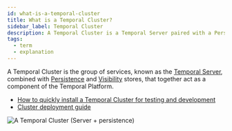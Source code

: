 ```yaml
---
id: what-is-a-temporal-cluster
title: What is a Temporal Cluster?
sidebar_label: Temporal Cluster
description: A Temporal Cluster is a Temporal Server paired with a Persistence store.
tags:
  - term
  - explanation
---
```


A Temporal Cluster is the group of services, known as the [Temporal Server](/concepts/what-is-the-temporal-server), combined with [Persistence](/concepts/what-is-persistence) and [Visibility](/concepts/what-is-visibility) stores, that together act as a component of the Temporal Platform.

- [How to quickly install a Temporal Cluster for testing and development](/kb/all-the-ways-to-run-a-cluster)
- [Cluster deployment guide](/cluster-deployment-guide)

![A Temporal Cluster (Server + persistence)](/diagrams/temporal-cluster.svg)

<!-- ### Visibility
Commenting this out because it is out of place. Using the what is visibility concept topic in the guide instead.
Also these details are covered in the Visibility store setup under cluster deployment.

Temporal has built-in [Visibility](/concepts/what-is-visibility) features.
To enhance this feature, Temporal supports an [integration with Elasticsearch](/clusters/how-to-integrate-elasticsearch-into-a-temporal-cluster).

- Elasticsearch v8 is supported from Temporal version 1.18.0 onwards
- Elasticsearch v7.10 is supported from Temporal version 1.7.0 onwards
- Elasticsearch v6.8 is supported up to Temporal version 1.17.x
- Elasticsearch v6.8 and v7.10 versions are explicitly supported with AWS Elasticsearch -->

